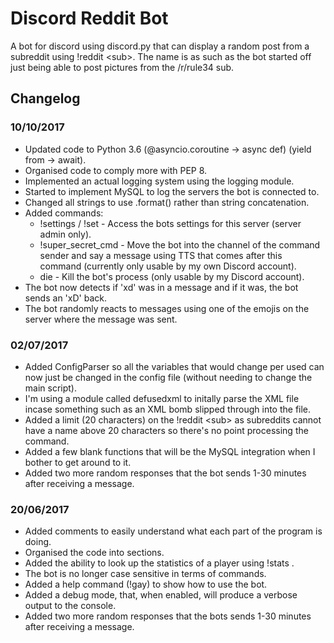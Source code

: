 # Discord Reddit Bot
A bot for discord using discord.py that can display a random post from a subreddit using !reddit &lt;sub>. The name is as such as the bot started off just being able to post pictures from the /r/rule34 sub.

## Changelog
### 10/10/2017
* Updated code to Python 3.6 (@asyncio.coroutine -> async def) (yield from -> await).
* Organised code to comply more with PEP 8.
* Implemented an actual logging system using the logging module.
* Started to implement MySQL to log the servers the bot is connected to.
* Changed all strings to use .format() rather than string concatenation.
* Added commands:
  * !settings / !set - Access the bots settings for this server (server admin only).
  * !super_secret_cmd - Move the bot into the channel of the command sender and say a message using TTS that comes after this command (currently only usable by my own Discord account).
  * die - Kill the bot's process (only usable by my Discord account).
* The bot now detects if 'xd' was in a message and if it was, the bot sends an 'xD' back.
* The bot randomly reacts to messages using one of the emojis on the server where the message was sent.

### 02/07/2017
* Added ConfigParser so all the variables that would change per used can now just be changed in the config file (without needing to change the main script).
* I'm using a module called defusedxml to initally parse the XML file incase something such as an XML bomb slipped through into the file.
* Added a limit (20 characters) on the !reddit &lt;sub> as subreddits cannot have a name above 20 characters so there's no point processing the command.
* Added a few blank functions that will be the MySQL integration when I bother to get around to it.
* Added two more random responses that the bot sends 1-30 minutes after receiving a message.
 
### 20/06/2017
 * Added comments to easily understand what each part of the program is doing.
 * Organised the code into sections.
 * Added the ability to look up the statistics of a player using !stats <playername>.
 * The bot is no longer case sensitive in terms of commands.
 * Added a help command (!gay) to show how to use the bot.
 * Added a debug mode, that, when enabled, will produce a verbose output to the console.
 * Added two more random responses that the bots sends 1-30 minutes after receiving a message.

